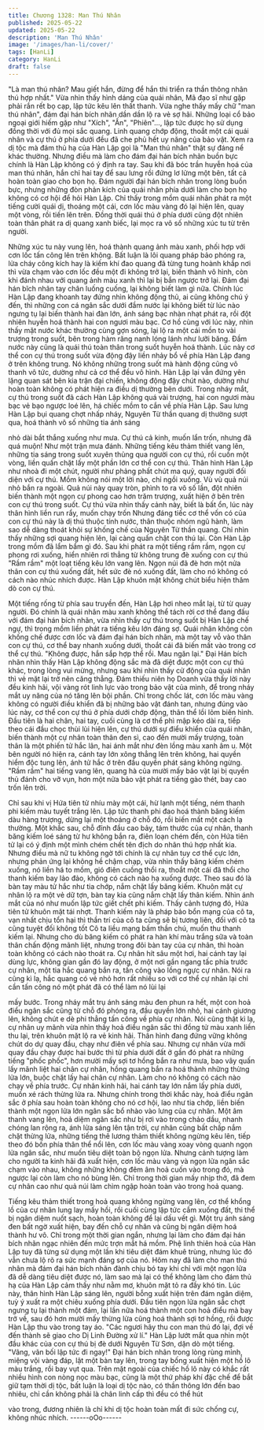 ```yaml
---
title: Chương 1328: Man Thú Nhân
published: 2025-05-22
updated: 2025-05-22
description: 'Man Thú Nhân'
image: '/images/han-li/cover/'
tags: [HanLi]
category: HanLi
draft: false
---
```


"Là man thú nhân? Mau giết hắn, đừng để hắn thi triển ra thần
thông nhân thú hợp nhất." Vừa nhìn thấy hình dáng của quái
nhân, Mã đạo sĩ như gặp phải rắn rết bọ cạp, lập tức kêu lên thất
thanh.
Vừa nghe thấy mấy chữ "man thú nhân", đám đại hán bích nhãn
dần dần lộ ra vẻ sợ hãi.
Những loại cổ bảo ngoại giới hiếm gặp như "Xích", "Ấn",
"Phiên"…, lập tức được họ sử dụng đồng thời với đủ mọi sắc
quang.
Linh quang chớp động, thoắt một cái quái nhân và cự thú ở phía
dưới đều đã che phủ hết uy năng của bảo vật.
Xem ra dị tộc mà đám thủ hạ của Hàn Lập gọi là "Man thú nhân"
thật sự đáng nể khác thường.
Nhưng điều mà làm cho đám đại hán bích nhãn buồn bực chính
là Hàn Lập không có ý định ra tay. Sau khi đã bóc trần huyễn hoá
của man thú nhân, hắn chỉ hai tay để sau lưng rồi đứng lơ lửng
một bên, tất cả hoàn toàn giao cho bọn họ.
Đám người đại hán bích nhãn trong lòng buồn bực, nhưng những
đòn phản kích của quái nhân phía dưới làm cho bọn họ không có
cơ hội để hỏi Hàn Lập.
Chỉ thấy trong mồm quái nhân phát ra một tiếng cười quái dị,
thoáng một cái, cơn lốc màu vàng đó lại hiện lên, quay một vòng,
rồi tiến lên trên. Đồng thời quái thú ở phía dưới cũng đột nhiên
toàn thân phát ra dị quang xanh biếc, lại mọc ra vô số những xúc
tu từ trên người.

Những xúc tu này vung lên, hoá thành quang ảnh màu xanh, phối
hợp với cơn lốc tấn công lên trên không.
Bất luận là lôi quang pháp bảo phóng ra, lửa cháy công kích hay
là kiếm khí đao quang đã từng tung hoành khắp nơi thì vừa chạm
vào cơn lốc đều một đi không trở lại, biến thành vô hình, còn khi
đánh nhau với quang ảnh màu xanh thì lại bị bắn ngược trở lại.
Đám đại hán bĩch nhãn tay chân luống cuống, lại không biết làm
gì nữa.
Chính lúc Hàn Lập đang khoanh tay đứng nhìn không động thủ, ai
cũng không chú ý đến, thì những con cá ngân sắc dưới đầm
nước lại không biết từ lúc nào ngưng tụ lại biến thành hai đàn lớn,
ánh sáng bạc nhàn nhạt phát ra, rồi đột nhiên huyễn hoá thành
hai con ngươi màu bạc.
Cơ hồ cùng với lúc này, nhìn thấy mặt nước khác thường cùng
gợn sóng, lại lộ ra một cái mồn to vài trượng trong suốt, bên trong
hàm răng nanh lóng lánh như lưỡi băng.
Đầm nước này cũng là quái thú toàn thân trong suốt huyễn hoá
thành.
Lúc này cơ thể con cự thú trong suốt vừa động đậy liền nhảy bổ
về phía Hàn Lập đang ở trên không trung.
Nó không những trong suốt mà hành động cũng vô thanh vô tức,
dường như cả cơ thể đều vô hình.
Hàn Lập lại vẫn đứng yên lặng quan sát bên kia trận đại chiến,
không động đậy chút nào, dường như hoàn toàn không có phát
hiện ra điều dị thường bên dưới.
Trong nháy mắt, cự thú trong suốt đã cách Hàn Lập không quá
vài trượng, hai con ngươi màu bạc vẻ bạo ngược loé lên, há
chiếc mồm to cắn về phía Hàn Lập.
Sau lưng Hàn Lập bụi quang chợt nhấp nháy, Nguyên Từ thần
quang dị thường sượt qua, hoá thành vô số những tia ánh sáng

nhỏ dài bắt thắng xuống như mưa.
Cự thú cả kinh, muốn lẩn trốn, nhưng đã quá muộn! Như một trận
mưa đánh. Những tiếng kêu thảm thiết vang lên, những tia sáng
trong suốt xuyên thủng qua người con cự thú, rồi cuốn một vòng,
liền quấn chặt lấy một phần lớn cơ thể con cự thú.
Thân hình Hàn Lập như nhoà đi một chút, người như phảng phất
chút ma quỷ, quay người đối diện với cự thú.
Mồm không nói một lời nào, chỉ ngồi xuống. Vù vù quả núi nhỏ
bắn ra ngoài.
Quả núi này quay tròn, phình to ra vô số lần, đột nhiên biến thành
một ngọn cự phong cao hơn trăm trượng, xuất hiện ở bên trên
con cự thú trong suốt.
Cự thú vừa nhìn thấy cảnh này, biết là bất ổn, lúc này thân hình
liền run rẩy, muốn chạy trốn
Nhưng đáng tiếc cơ thể vốn có của con cự thú này là dị thú thuộc
tính nước, thân thuộc nhóm ngũ hành, làm sao dễ dàng thoát khỏi
sự khống chế của Nguyên Từ thần quang.
Chỉ nhìn thấy những sợi quang hiện lên, lại càng quấn chặt con
thú lại.
Còn Hàn Lập trong mồm đã lẩm bẩm gì đó.
Sau khi phát ra một tiếng rầm rầm, ngọn cự phong rơi xuống, hiển
nhiên rơi thẳng từ không trung đè xuống con cự thú
"Rầm rầm" một loạt tiếng kêu lớn vang lên.
Ngọn núi đã đè hơn một nửa thân con cự thú xuống đất, hết sức
đè nó xuống đất, làm cho nó không có cách nào nhúc nhích
được.
Hàn Lập khuôn mặt không chút biểu hiện thăm dò con cự thú.

Một tiếng rống từ phía sau truyền đến, Hàn Lập hơi nheo mắt lại,
từ từ quay người.
Đó chính là quái nhân màu xanh không thể tách rời cơ thể đang
đấu với đám đại hán bích nhãn, vừa nhìn thấy cự thú trong suốt bị
Hàn Lập chế ngự, thì trong mồm liền phát ra tiếng kêu lớn đáng
sợ.
Quái nhân không còn khống chế được cơn lốc và đám đại hán
bích nhãn, mà một tay vỗ vào thân con cự thú, cơ thể bay nhanh
xuống dưới, thoắt cái đã biến mất vào trong cơ thể cự thú.
"Không được, hắn sắp hợp thể rồi. Mau ngăn lại."
Đại Hán bích nhãn nhìn thấy Hàn Lập không động sắc mà đã diệt
được một con cự thú khác, trong lòng vui mừng, nhưng sau khi
nhìn thấy cử động của quái nhân thì vẻ mặt lại trở nên căng
thẳng.
Đám thiếu niên họ Doanh vừa thấy lời này đều kinh hãi, vội vàng
rót linh lực vào trong bảo vật của mình, để trong nháy mắt uy
năng của nó tăng lên bội phần.
Chỉ trong chốc lát, cơn lốc màu vàng không có người điều khiển
đã bị những bảo vật đánh tan, nhưng đúng vào lúc này, cơ thể
con cự thú ở phía dưới chớp động, thân thể lồi lõm biến hình.
Đầu tiên là hai chân, hai tay, cuối cùng là cơ thể phì mập kéo dài
ra, tiếp theo cái đầu chọc thùi lùi hiện lên, cự thú dưới sự điểu
khiển của quái nhân, biến thành một cự nhân toàn thân đen sì,
cao đến mười mấy trượng, toàn thân là một phiến tử hắc lân, hai
ánh mắt như đèn lồng màu xanh âm u.
Một bên người nó hiện ra, cánh tay lớn xông thẳng lên trên
không, hai quyền hiểm độc tung lên, ánh tử hắc ở trên đầu quyền
phát sáng không ngừng.
"Rầm rầm" hai tiếng vang lên, quang hà của mười mấy bảo vật lại
bị quyền thủ đánh cho vỡ vụn, hơn một nửa bảo vật phát ra tiếng
gào thét, bay cao trốn lên trời.

Chỉ sau khi vị Hứa tiên tử nhíu mày một cái, hừ lạnh một tiếng,
ném thanh phi kiếm màu tuyết trắng lên.
Lập tức thanh phi đao hoá thành băng kiếm dàu hàng trượng,
dừng lại một thoáng ở chỗ đó, rồi biến mất một cách lạ thường.
Một khắc sau, chỗ đỉnh đầu cao bảy, tám thước của cự nhân,
thanh băng kiếm loé sáng từ hư không bắn ra, điên loạn chém
đến, còn Hứa tiên tử lại có ý định một mình chém chết tên địch do
nhân thú hợp nhất kia.
Nhưng điều mà nữ tu không ngờ tới chính là cự nhân tuy cơ thể
cực lớn, nhưng phản ứng lại không hề chậm chạp, vừa nhìn thấy
băng kiếm chém xuống, nó liền há to mồm, gió điên cuồng thổi ra,
thoắt một cái đã thổi cho thanh kiếm bay lảo đảo, không có cách
nào hạ xuống được.
Theo sau đó là bàn tay màu tử hắc như tia chớp, nắm chặt lấy
băng kiếm. Khuôn mặt cự nhân lộ ra một vẻ dữ tợn, bàn tay kia
cũng nắm chặt lấy thân kiếm. Nhìn ánh mắt của nó như muốn lập
tức giết chết phi kiếm. Thấy cảnh tượng đó, Hứa tiên tử khuôn
mặt tái nhợt.
Thanh kiếm này là pháp bảo bổn mạng của cô ta, vạn nhất chịu
tổn hại thì thần trí của cô ta cũng sẽ bị tương liên, đối với cô ta
cũng tuyệt đối không tốt
Cô ta liều mạng bấm thần chú, muốn thu thanh kiếm lại.
Nhưng cho dù băng kiếm có phát ra hàn khí màu trắng sữa và
toàn thân chấn động mãnh liệt, nhưng trong đôi bàn tay của cự
nhân, thì hoàn toàn không có cách nào thoát ra.
Cự nhân hít sâu một hơi, hai cánh tay lại dùng lực, không gian
gần đó lay động, ở một nơi gần ngang tấc phía trước cự nhân,
một tia hắc quang bắn ra, tấn công vào lồng ngực cự nhân.
Nói ra cũng kì lạ, hắc quang có vẻ nhỏ hơn rất nhiều so với cơ thể
cự nhân lại chỉ cần tấn công nó một phát đã có thể làm nó lùi lại

mấy bước.
Trong nháy mắt trụ ánh sáng màu đen phun ra hết, một con hoả
điểu ngân sắc cũng từ chỗ đó phóng ra, đầu quyền lớn nhỏ, hai
cánh giương lên, không chút e dè phi thẳng tấn công về phía cự
nhân.
Nói cũng thật kì lạ, cự nhân uy mãnh vừa nhìn thấy hoả điểu ngân
sắc thì đồng tử màu xanh liền thu lại, trên khuôn mặt lộ ra vẻ kinh
hãi. Thân hình đang đứng vững không chút do dự quay đầu, chạy
như điên về phía sau.
Nhưng cự nhân vừa mới quay đầu chạy được hai bước thì từ
phía dưới đất ở gần đó phát ra những tiếng "phốc phốc", hơn
mười mấy sợi tơ hồng bắn ra như mưa, bao vây quấn lấy mãnh
liệt hai chân cự nhân, hồng quang bắn ra hoá thành những thừng
lửa lớn, buộc chặt lấy hai chân cự nhân.
Làm cho nó không có cách nào chạy về phía trước. Cự nhân kinh
hãi, hai cánh tay lớn nắm lấy phía dưới, muốn xé rách thừng lửa
ra.
Nhưng chính trong thời khắc này, hoả điểu ngân sắc ở phía sau
hoàn toàn không cho nó cơ hội, lao như tia chớp, liền biến thành
một ngọn lửa lớn ngân sắc bổ nhào vào lưng của cự nhân.
Một âm thanh vang lên, hoả diệm ngân sắc như bị rơi vào trong
chảo dầu, nhanh chóng lan rộng ra, ánh lửa sáng lên tận trời, cự
nhân cũng bất chấp nắm chặt thừng lửa, những tiếng thê lương
thảm thiết không ngừng kêu lên, tiếp theo đó bốn phía thân thể
nổi lên, cơn lốc màu vàng xoay vòng quanh ngọn lửa ngân sắc,
như muốn tiêu diệt toàn bộ ngọn lửa.
Nhưng cảnh tượng làm cho người ta kinh hãi đã xuất hiện, cơn
lốc màu vàng và ngọn lửa ngân sắc chạm vào nhau, không
những không đêm âm hoả cuốn vào trong đó, mà ngược lại còn
làm cho nó bùng lên. Chỉ trong thời gian mấy nhịp thở, đã đem cự
nhân cao như quả núi làm chìm ngập hoàn toàn vào trong hoả
quang.

Tiếng kêu thảm thiết trong hoả quang không ngừng vang lên, cơ
thể khổng lồ của cự nhân lung lay mấy hồi, rồi cuối cùng lập tức
cắm xuống đất, thi thể bị ngân diệm nuốt sạch, hoàn toàn không
để lại dấu vết gì.
Một trụ ánh sáng đen bất ngờ xuất hiện, bay đến chỗ cự nhân và
cũng bị ngân diệm hoá thành hư vô. Chỉ trong một thời gian ngắn,
nhưng lại làm cho đám đại hán bích nhãn ngạc nhiên đến mức
trợn mắt há mồm.
Phệ linh thiên hoả của Hàn Lập tuy đã từng sử dụng một lần khi
tiêu diệt đám khuê trùng, nhưng lúc đó vẫn chưa lộ rõ ra sức
mạnh đáng sợ của nó. Hôm nay đã làm cho man thú nhân mà
đám đại hán bích nhãn đành chịu bó tay khi chỉ với một ngọn lửa
đã dễ dàng tiêu diệt được nó, làm sao mà lại có thể không làm
cho đám thủ hạ của Hàn Lập cảm thấy như nằm mơ, khuôn mặt
tỏ ra đầy khó tin.
Lúc này, thân hình Hàn Lập sáng lên, người bỗng xuất hiện trên
đám ngân diệm, tuỳ ý xuất ra một chiêu xuống phía dưới.
Đầu tiên ngọn lửa ngân sắc chợt ngưng tụ lại thành một đám, lại
lần nữa hoá thành một con hoả điểu mà bay trở về, sau đó hơn
mười mấy thừng lửa cũng hoá thành sợi tơ hồng, rồi được Hàn
Lập thu vào trong tay áo.
"Các ngươi hãy thu con man thú đó lại, đợi về đến thành sẽ giao
cho Dị Linh Đường xử lí." Hàn Lập lướt mắt qua nhìn một đầu
khác của con cự thú bị đè dưới Nguyên Từ Sơn, dặn dò một
tiếng.
"Vâng, vãn bối lập tức đi ngay!" Đại hán bích nhãn trong lòng rùng
mình, miệng vội vàng đáp, lật một bàn tay lên, trong tay bống xuất
hiện một hồ lô màu trắng, rồi bay vụt qua.
Trên mặt ngoài của chiếc hồ lô này có khắc rất nhiều hình con
nòng nọc màu bạc, cũng là một thứ pháp khí đặc chế để bắt giữ
tạm thời dị tộc, bất luận là loại dị tộc nào, có thần thông lớn đến
bao nhiêu, chỉ cần không phải là chân linh cấp thì đều có thể hút

vào trong, đương nhiên là chỉ khi dị tộc hoàn toàn mất đi sức
chống cự, không nhúc nhích.
------oOo------

